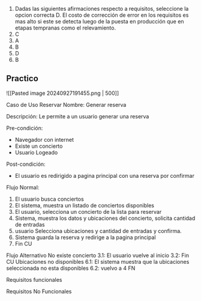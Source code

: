 1. Dadas las siguientes afirmaciones respecto a requisitos, seleccione la opcion correcta
	D. El costo de corrección de error en los requisitos es mas alto si este se detecta luego de la puesta en producción que en etapas tempranas como el relevamiento.
2. C
3. A
4. B
5. D
6. B
## Practico
![[Pasted image 20240927191455.png | 500]]

Caso de Uso Reservar
Nombre: Generar reserva

Descripción: Le permite a un usuario generar una reserva

Pre-condición:
- Navegador con internet
- Existe un concierto
- Usuario Logeado

Post-condición:
- El usuario es redirigido a pagina principal con una reserva por confirmar

Flujo Normal:
1. El usuario busca conciertos
2. El sistema, muestra un listado de conciertos disponibles
3. El usuario, selecciona un concierto de la lista para reservar
4. Sistema, muestra los datos y ubicaciones del concierto, solicita cantidad de entradas
5. usuario Selecciona ubicaciones y cantidad de entradas y confirma.
6. Sistema guarda la reserva y redirige a la pagina principal
7. Fin CU

Flujo Alternativo
	No existe concierto
		3.1: El usuario vuelve al inicio
		3.2: Fin CU
	Ubicaciones no disponibles
		6.1: El sistema muestra que la ubicaciones seleccionada no esta disponibles
		6.2: vuelvo a 4 FN

Requisitos funcionales

Requisitos No Funcionales
